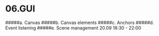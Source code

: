 # 06.GUI

#####a. Canvas
#####b. Canvas elements
#####c. Anchors
#####d. Event listening
#####e. Scene management
20.09 18:30 - 22:00
